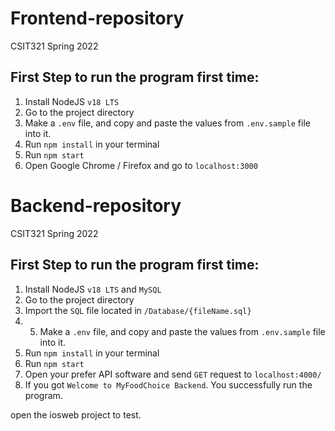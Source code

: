 # Frontend-repository
CSIT321 Spring 2022

## First Step to run the program first time:
1. Install NodeJS `v18 LTS`
2. Go to the project directory
3. Make a `.env` file, and copy and paste the values from `.env.sample` file into it.
4. Run `npm install` in your terminal
5. Run `npm start`
6. Open Google Chrome / Firefox and go to `localhost:3000`



# Backend-repository
CSIT321 Spring 2022

## First Step to run the program first time:
1. Install NodeJS `v18 LTS` and `MySQL`
2. Go to the project directory
3. Import the `SQL` file located in `/Database/{fileName.sql}`
3. 5. Make a `.env` file, and copy and paste the values from `.env.sample` file into it.
4. Run `npm install` in your terminal
5. Run `npm start`
6. Open your prefer API software and send `GET` request to `localhost:4000/`
7. If you got ```Welcome to MyFoodChoice Backend```. You successfully run the program.



open the iosweb project to test.
